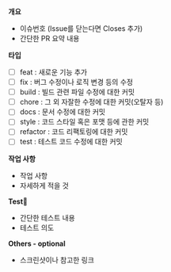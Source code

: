 **개요**

- 이슈번호 (Issue를 닫는다면 Closes 추가)
- 간단한 PR 요약 내용

**타입**

- [ ]  feat : 새로운 기능 추가
- [ ]  fix : 버그 수정이나 로직 변경 등의 수정
- [ ]  build : 빌드 관련 파일 수정에 대한 커밋
- [ ]  chore : 그 외 자잘한 수정에 대한 커밋(오탈자 등)
- [ ]  docs : 문서 수정에 대한 커밋
- [ ]  style : 코드 스타일 혹은 포맷 등에 관한 커밋
- [ ]  refactor : 코드 리팩토링에 대한 커밋
- [ ]  test : 테스트 코드 수정에 대한 커밋

**작업 사항**

- 작업 사항
- 자세하게 적을 것

**Test**🧪

- 간단한 테스트 내용
- 테스트 의도

**Others - optional**

- 스크린샷이나 참고한 링크
